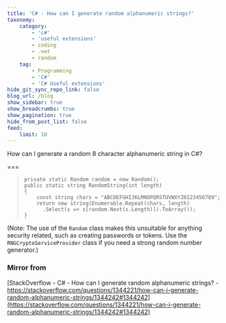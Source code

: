 ```yaml
---
title: 'C# - How can I generate random alphanumeric strings?'
taxonomy:
    category:
        - 'c#'
        - 'useful extensions'
        - coding
        - .net
        - random
    tag:
        - Programming
        - 'C#'
        - 'C# Useful extensions'
hide_git_sync_repo_link: false
blog_url: /blog
show_sidebar: true
show_breadcrumbs: true
show_pagination: true
hide_from_post_list: false
feed:
    limit: 10
---
```


How can I generate a random 8 character alphanumeric string in C#?

===

>     private static Random random = new Random();
>     public static string RandomString(int length)
>     {
>         const string chars = "ABCDEFGHIJKLMNOPQRSTUVWXYZ0123456789";
>         return new string(Enumerable.Repeat(chars, length)
>           .Select(s => s[random.Next(s.Length)]).ToArray());
>     }

(Note: The use of the `Random` class makes this unsuitable for anything security related, such as creating passwords or tokens. Use the `RNGCryptoServiceProvider` class if you need a strong random number generator.)

### Mirror from
[StackOverflow - C# - How can I generate random alphanumeric strings? - https://stackoverflow.com/questions/1344221/how-can-i-generate-random-alphanumeric-strings/1344242#1344242](https://stackoverflow.com/questions/1344221/how-can-i-generate-random-alphanumeric-strings/1344242#1344242)

